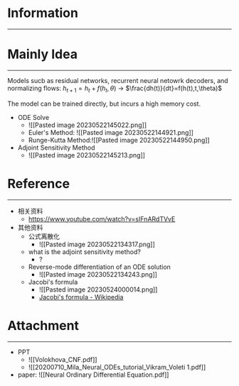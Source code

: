 # Information
---


# Mainly Idea
---
Models sucb as residual networks, recurrent neural netowrk decoders, and normalizing flows:
$h_{t+1}=h_{t}+f(h_t,\theta)$  → $\frac{dh(t)}{dt}=f(h(t),t,\theta)$

The model can be trained directly, but incurs a high memory cost.

- ODE Solve
	- ![[Pasted image 20230522145022.png]]
	- Euler's Method: ![[Pasted image 20230522144921.png]]
	- Runge-Kutta Method:![[Pasted image 20230522144950.png]]
- Adjoint Sensitivity Method
	- ![[Pasted image 20230522145213.png]]
# Reference
---
- 相关资料
	- https://www.youtube.com/watch?v=sIFnARdTVvE
- 其他资料
	- 公式离散化
		- ![[Pasted image 20230522134317.png]]
	- what is the adjoint sensitivity method?
		- ?
	- Reverse-mode differentiation of an ODE solution
		- ![[Pasted image 20230522134243.png]]
	- Jacobi's formula
		- ![[Pasted image 20230524000014.png]]
		- [Jacobi's formula - Wikipedia](https://en.wikipedia.org/wiki/Jacobi%27s_formula)
# Attachment
---
- PPT
	- ![[Volokhova_CNF.pdf]]
	- ![[20200710_Mila_Neural_ODEs_tutorial_Vikram_Voleti 1.pdf]]
- paper: ![[Neural Ordinary Differential Equation.pdf]]